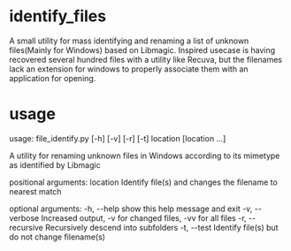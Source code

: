 # identify_files
A small utility for mass identifying and renaming a list of unknown files(Mainly for Windows) based on Libmagic.
Inspired usecase is having recovered several hundred files with a utility like Recuva, but the filenames lack an extension
for windows to properly associate them with an application for opening. 

# usage

usage: file_identify.py [-h] [-v] [-r] [-t] location [location ...]

A utility for renaming unknown files in Windows according to its mimetype as
identified by Libmagic

positional arguments:
  location         Identify file(s) and changes the filename to nearest match

optional arguments:
  -h, --help       show this help message and exit
  -v, --verbose    Increased output, -v for changed files, -vv for all files
  -r, --recursive  Recursively descend into subfolders
  -t, --test       Identify file(s) but do not change filename(s)
